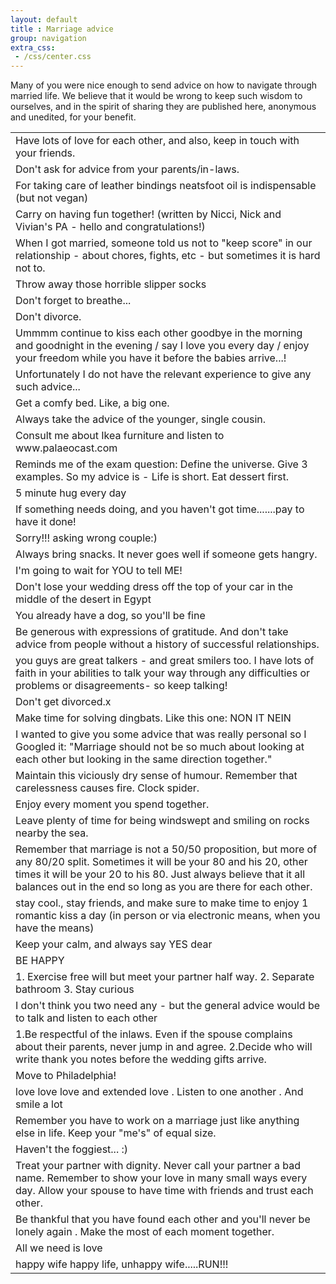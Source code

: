 ```yaml
---
layout: default
title : Marriage advice
group: navigation
extra_css:
 - /css/center.css
---
```



<div class="row">
	<div class="span4">
	</div>
	<div class="span4">
		<p>Many of you were nice enough to send advice on how to navigate through married life. We believe that it would be wrong to keep such wisdom to ourselves, and in the spirit of sharing they are published here, anonymous and unedited, for your benefit.</p>
	</div>
	<div class="span4">
	</div>
</div>

<div class="row">
	<div class="span3">
	</div>
	<div class="span6">
		<table class="table table-striped top-buffer">
		    <tbody>
				<tr>
					<td>Have lots of love for each other, and also, keep in touch with your friends.</td>
				</tr>
				<tr>
					<td>Don't ask for advice from your parents/in-laws.</td>
				</tr>
				<tr>
					<td>For taking care of leather bindings neatsfoot oil is indispensable (but not vegan)</td>
				</tr>
				<tr>
					<td>Carry on having fun together!  (written by Nicci, Nick and Vivian's PA - hello and congratulations!)</td>
				</tr>
				<tr>
					<td>When I got married, someone told us not to "keep score" in our relationship - about chores, fights, etc - but sometimes it is hard not to.</td>
				</tr>
				<tr>
					<td>Throw away those horrible slipper socks</td>
				</tr>
				<tr>
					<td>Don't forget to breathe...</td>
				</tr>
				<tr>
					<td>Don't divorce.</td>
				</tr>
				<tr>
					<td>Ummmm continue to kiss each other goodbye in the morning and goodnight in the evening / say I love you every day / enjoy your freedom while you have it before the babies arrive...!</td>
				</tr>
				<tr>
					<td>Unfortunately I do not have the relevant experience to give any such advice...</td>
				</tr>
				<tr>
					<td>Get a comfy bed. Like, a big one.</td>
				</tr>
				<tr>
					<td>Always take the advice of the younger, single cousin.</td>
				</tr>
				<tr>
					<td>Consult me about Ikea furniture and listen to www.palaeocast.com</td>
				</tr>
				<tr>
					<td>Reminds me of the exam question: Define the universe.  Give 3 examples.  So my advice is - Life is short.  Eat dessert first.</td>
				</tr>
				<tr>
					<td>5 minute hug every day</td>
				</tr>
				<tr>
					<td>If something needs doing, and you haven't got time.......pay to have it done!</td>
				</tr>
				<tr>
					<td>Sorry!!! asking wrong couple:)</td>
				</tr>
				<tr>
					<td>Always bring snacks. It never goes well if someone gets hangry.</td>
				</tr>
				<tr>
					<td>I'm going to wait for YOU to tell ME!</td>
				</tr>
				<tr>
					<td>Don't lose your wedding dress off the top of your car in the middle of the desert in Egypt</td>
				</tr>
				<tr>
					<td>You already have a dog, so you'll be fine</td>
				</tr>
				<tr>
					<td>Be generous with expressions of gratitude. And don't take advice from people without a history of successful relationships.</td>
				</tr>
				<tr>
					<td>you guys are great talkers - and great smilers too. I have lots of faith in your abilities to talk your way through any difficulties or problems or disagreements- so keep talking!</td>
				</tr>
				<tr>
					<td>Don't get divorced.x</td>
				</tr>
				<tr>
					<td>Make time for solving dingbats. Like this one:   NON IT NEIN</td>
				</tr>
				<tr>
					<td>I wanted to give you some advice that was really personal so I Googled it: "Marriage should not be so much about looking at each other but looking in the same direction together."</td>
				</tr>
				<tr>
					<td>Maintain this viciously dry sense of humour. Remember that carelessness causes fire. Clock spider.</td>
				</tr>
				<tr>
					<td>Enjoy every moment you spend together.</td>
				</tr>
				<tr>
					<td>Leave plenty of time for being windswept and smiling on rocks nearby the sea.</td>
				</tr>
				<tr>
					<td>Remember that marriage is not a 50/50 proposition, but more of any 80/20 split. Sometimes it will be your 80 and his 20, other times it will be your 20 to his 80. Just always believe that it all balances out in the end so long as you are there for each other.</td>
				</tr>
				<tr>
					<td>stay cool., stay friends, and make sure to make time to enjoy 1 romantic kiss a day (in person or via electronic means, when you have the means)</td>
				</tr>
				<tr>
					<td>Keep your calm, and always say YES dear</td>
				</tr>
				<tr>
					<td>BE HAPPY</td>
				</tr>
				<tr>
					<td>1. Exercise free will but meet your partner half way.   2. Separate bathroom  3. Stay curious</td>
				</tr>
				<tr>
					<td>I don't think you two need any - but the general advice would be to talk and listen to each other</td>
				</tr>
				<tr>
					<td>1.Be respectful of the inlaws. Even if the spouse complains about their parents, never jump in and agree. 2.Decide who will write thank you notes before the wedding gifts arrive.</td>
				</tr>
				<tr>
					<td>Move to Philadelphia!</td>
				</tr>
				<tr>
					<td>love love love and  extended love . Listen to one another . And smile a lot</td>
				</tr>
				<tr>
					<td>Remember you have to work on a marriage just like anything else in life. Keep your "me's" of equal size.</td>
				</tr>
				<tr>
					<td>Haven't the foggiest... :)</td>
				</tr>
				<tr>
					<td>Treat your partner with dignity. Never call your partner a bad name. Remember to show your love in many small ways every day. Allow your spouse to have time with friends and trust each other.</td>
				</tr>
				<tr>
					<td>Be thankful that you have found each other and you'll never be lonely again . Make the most of each moment together.</td>
				</tr>
				<tr>
					<td>All we need is love</td>
				</tr>
				<tr>
					<td>happy wife happy life, unhappy wife.....RUN!!!</td>
				</tr>
			</tbody>
		</table>
	</div>
	<div class="span3">
	</div>
</div>
